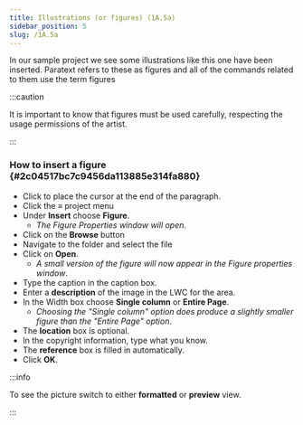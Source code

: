 ```yaml
---
title: Illustrations (or figures) (1A.5a)
sidebar_position: 5
slug: /1A.5a
---
```




In our sample project we see some illustrations like this one have been inserted. Paratext refers to these as figures and all of the commands related to them use the term figures


:::caution


It is important to know that figures must be used carefully, respecting the usage permissions of the artist. 


:::


### How to insert a figure {#2c04517bc7c9456da113885e314fa880}

- Click to place the cursor at the end of the paragraph.
- Click the ≡ project menu
- Under **Insert** choose **Figure**.
	- _The Figure Properties window will open_.
- Click on the **Browse** button
- Navigate to the folder and select the file
- Click on **Open**.
	- _A small version of the figure will now appear in the Figure properties window_.
- Type the caption in the caption box.
- Enter a **description** of the image in the LWC for the area.
- In the Width box choose **Single column** or **Entire Page**.
	- _Choosing the "Single column" option does produce a slightly smaller figure than the "Entire Page" option_.
- The **location** box is optional.
- In the copyright information, type what you know.
- The **reference** box is filled in automatically.
- Click **OK**.

:::info


To see the picture switch to either **formatted** or **preview** view. 


:::

